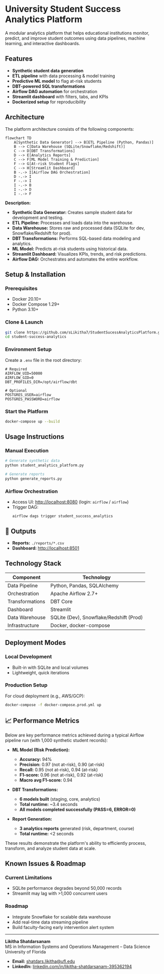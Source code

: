 # University Student Success Analytics Platform

A modular analytics platform that helps educational institutions monitor, predict, and improve student outcomes using data pipelines, machine learning, and interactive dashboards.

## Features

- **Synthetic student data generation**
- **ETL pipeline** with data processing & model training
- **Predictive ML model** to flag at-risk students
- **DBT-powered SQL transformations**
- **Airflow DAG automation** for orchestration
- **Streamlit dashboard** with filters, tabs, and KPIs
- **Dockerized setup** for reproducibility

## Architecture

The platform architecture consists of the following components:

```mermaid
flowchart TD
    A[Synthetic Data Generator] --> B[ETL Pipeline (Python, Pandas)]
    B --> C[Data Warehouse (SQLite/Snowflake/Redshift)]
    C --> D[DBT Transformations]
    D --> E[Analytics Reports]
    C --> F[ML Model Training & Prediction]
    F --> G[At-risk Student Flags]
    C --> H[Streamlit Dashboard]
    B -.-> I[Airflow DAG Orchestration]
    D -.-> I
    F -.-> I
    I -.-> B
    I -.-> D
    I -.-> F
```

**Description:**
- **Synthetic Data Generator:** Creates sample student data for development and testing.
- **ETL Pipeline:** Processes and loads data into the warehouse.
- **Data Warehouse:** Stores raw and processed data (SQLite for dev, Snowflake/Redshift for prod).
- **DBT Transformations:** Performs SQL-based data modeling and analytics.
- **ML Model:** Predicts at-risk students using historical data.
- **Streamlit Dashboard:** Visualizes KPIs, trends, and risk predictions.
- **Airflow DAG:** Orchestrates and automates the entire workflow.

## Setup & Installation

### Prerequisites

- Docker 20.10+
- Docker Compose 1.29+
- Python 3.10+

### Clone & Launch

```bash
git clone https://github.com/sLikitha7/StudentSucessAnalyticsPlatform.git
cd student-success-analytics
```

### Environment Setup

Create a `.env` file in the root directory:

```env
# Required
AIRFLOW_UID=50000
AIRFLOW_GID=0
DBT_PROFILES_DIR=/opt/airflow/dbt

# Optional
POSTGRES_USER=airflow
POSTGRES_PASSWORD=airflow
```

### Start the Platform

```bash
docker-compose up --build
```

## Usage Instructions

### Manual Execution

```bash
# Generate synthetic data
python student_analytics_platform.py

# Generate reports
python generate_reports.py
```

### Airflow Orchestration

- Access UI: [http://localhost:8080](http://localhost:8080) (login: `airflow` / `airflow`)
- Trigger DAG:
    ```
    airflow dags trigger student_success_analytics
    ```

## 📂 Outputs

- **Reports:** `./reports/*.csv`
- **Dashboard:** [http://localhost:8501](http://localhost:8501)

## Technology Stack

| Component        | Technology                                 |
|------------------|--------------------------------------------|
| Data Pipeline    | Python, Pandas, SQLAlchemy                 |
| Orchestration    | Apache Airflow 2.7+                        |
| Transformations  | DBT Core                                   |
| Dashboard        | Streamlit                                  |
| Data Warehouse   | SQLite (Dev), Snowflake/Redshift (Prod)    |
| Infrastructure   | Docker, docker-compose                     |

## Deployment Modes

### Local Development

- Built-in with SQLite and local volumes
- Lightweight, quick iterations

### Production Setup

For cloud deployment (e.g., AWS/GCP):

```bash
docker-compose -f docker-compose.prod.yml up
```

## 📈 Performance Metrics

Below are key performance metrics achieved during a typical Airflow pipeline run (with 1,000 synthetic student records):

- **ML Model (Risk Prediction):**
    - **Accuracy:** 94%
    - **Precision:** 0.97 (not at-risk), 0.90 (at-risk)
    - **Recall:** 0.95 (not at-risk), 0.94 (at-risk)
    - **F1-score:** 0.96 (not at-risk), 0.92 (at-risk)
    - **Macro avg F1-score:** 0.94

- **DBT Transformations:**
    - **6 models built** (staging, core, analytics)
    - **Total runtime:** ~3.4 seconds
    - **All models completed successfully (PASS=6, ERROR=0)**

- **Report Generation:**
    - **3 analytics reports** generated (risk, department, course)
    - **Total runtime:** <2 seconds

These results demonstrate the platform's ability to efficiently process, transform, and analyze student data at scale.

## Known Issues & Roadmap

### Current Limitations

- SQLite performance degrades beyond 50,000 records
- Streamlit may lag with >1,000 concurrent users

### Roadmap

- Integrate Snowflake for scalable data warehouse
- Add real-time data streaming pipeline
- Build faculty-facing early intervention alert system

---

**Likitha Shatdarsanam**  
MS in Information Systems and Operations Management – Data Science  
University of Florida

- **Email:** shatdars.likitha@ufl.edu
- **LinkedIn:** [linkedin.com/in/likitha-shatdarsanam-395362194](https://linkedin.com/in/likitha-shatdarsanam-395362194)